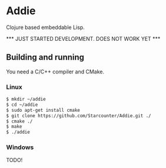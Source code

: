 # Addie

Clojure based embeddable Lisp. 

*** JUST STARTED DEVELOPMENT. DOES NOT WORK YET ***


## Building and running

You need a C/C++ compiler and CMake. 

### Linux

```bash
$ mkdir ~/addie
$ cd ~/addie
$ sudo apt-get install cmake
$ git clone https://github.com/Starcounter/Addie.git ./
$ cmake ./
$ make
$ ./addie
```

### Windows

TODO!
